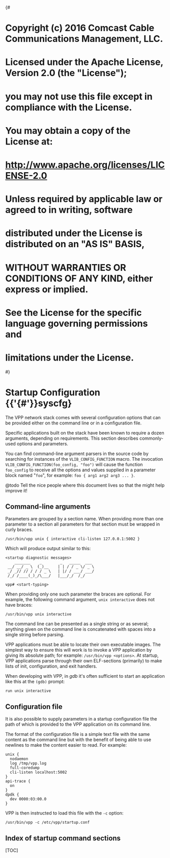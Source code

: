 {#
# Copyright (c) 2016 Comcast Cable Communications Management, LLC.
#
# Licensed under the Apache License, Version 2.0 (the "License");
# you may not use this file except in compliance with the License.
# You may obtain a copy of the License at:
#
#     http://www.apache.org/licenses/LICENSE-2.0
#
# Unless required by applicable law or agreed to in writing, software
# distributed under the License is distributed on an "AS IS" BASIS,
# WITHOUT WARRANTIES OR CONDITIONS OF ANY KIND, either express or implied.
# See the License for the specific language governing permissions and
# limitations under the License.
#}
# Startup Configuration    {{'{#'}}syscfg}

The VPP network stack comes with several configuration options that can be
provided either on the command line or in a configuration file.

Specific applications built on the stack have been known to require a dozen
arguments, depending on requirements. This section describes commonly-used
options and parameters.

You can find command-line argument parsers in the source code by searching for
instances of the `VLIB_CONFIG_FUNCTION` macro. The invocation
`VLIB_CONFIG_FUNCTION(foo_config, "foo")` will cause the function
`foo_config` to receive all the options and values supplied in a parameter
block named "`foo`", for example: `foo { arg1 arg2 arg3 ... }`.

@todo Tell the nice people where this document lives so that the might
help improve it!

## Command-line arguments

Parameters are grouped by a section name. When providing more than one
parameter to a section all parameters for that section must be wrapped in
curly braces.

```
/usr/bin/vpp unix { interactive cli-listen 127.0.0.1:5002 }
```

Which will produce output similar to this:

    <startup diagnostic messages>
        _______    _        _   _____  ___ 
     __/ __/ _ \  (_)__    | | / / _ \/ _ \
     _/ _// // / / / _ \   | |/ / ___/ ___/
     /_/ /____(_)_/\___/   |___/_/  /_/    
    
    vpp# <start-typing>

When providing only one such parameter the braces are optional. For example,
the following command argument, `unix interactive` does not have braces:

```
/usr/bin/vpp unix interactive
```

The command line can be presented as a single string or as several; anything
given on the command line is concatenated with spaces into a single string
before parsing.

VPP applications must be able to locate their own executable images. The
simplest way to ensure this will work is to invoke a VPP application by giving
its absolute path; for example: `/usr/bin/vpp <options>`. At startup, VPP
applications parse through their own ELF-sections (primarily) to make lists
of init, configuration, and exit handlers.

When developing with VPP, in _gdb_ it's often sufficient to start an application
like this at the `(gdb)` prompt:

```
run unix interactive
```

## Configuration file

It is also possible to supply parameters in a startup configuration file the
path of which is provided to the VPP application on its command line.

The format of the configuration file is a simple text file with the same
content as the command line but with the benefit of being able to use newlines
to make the content easier to read. For example:

```
unix {
  nodaemon
  log /tmp/vpp.log
  full-coredump
  cli-listen localhost:5002
}
api-trace {
  on
}
dpdk {
  dev 0000:03:00.0
}
```

VPP is then instructed to load this file with the `-c` option:

```
/usr/bin/vpp -c /etc/vpp/startup.conf
```

## Index of startup command sections

[TOC]

